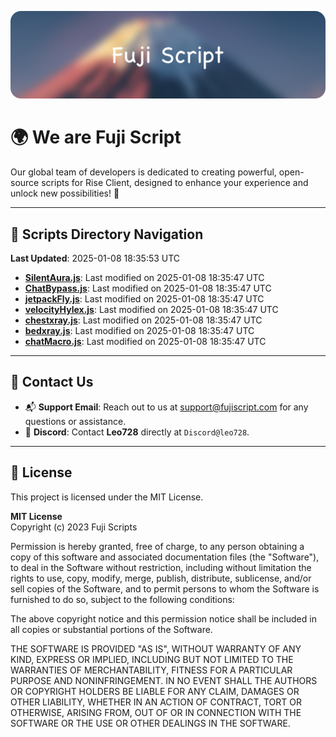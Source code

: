 ![Banner](.github/b.webp)

# 🌍 **We are Fuji Script**

Our global team of developers is dedicated to creating powerful, open-source scripts for Rise Client, designed to enhance your experience and unlock new possibilities! 🌟

---
<!-- SCRIPTS_NAVIGATION_START -->
## 📂 **Scripts Directory Navigation**

**Last Updated**: 2025-01-08 18:35:53 UTC

- **[SilentAura.js](scripts/SilentAura.js)**: Last modified on 2025-01-08 18:35:47 UTC
- **[ChatBypass.js](scripts/ChatBypass.js)**: Last modified on 2025-01-08 18:35:47 UTC
- **[jetpackFly.js](scripts/jetpackFly.js)**: Last modified on 2025-01-08 18:35:47 UTC
- **[velocityHylex.js](scripts/velocityHylex.js)**: Last modified on 2025-01-08 18:35:47 UTC
- **[chestxray.js](scripts/chestxray.js)**: Last modified on 2025-01-08 18:35:47 UTC
- **[bedxray.js](scripts/bedxray.js)**: Last modified on 2025-01-08 18:35:47 UTC
- **[chatMacro.js](scripts/chatMacro.js)**: Last modified on 2025-01-08 18:35:47 UTC

<!-- SCRIPTS_NAVIGATION_END -->

---

## 💬 **Contact Us**  
- 📬 **Support Email**: Reach out to us at [support@fujiscript.com](mailto:support@fujiscript.com) for any questions or assistance.  
- 💬 **Discord**: Contact **Leo728** directly at `Discord@leo728`.

---

## 📜 **License**

This project is licensed under the MIT License.  

**MIT License**  
Copyright (c) 2023 Fuji Scripts  

Permission is hereby granted, free of charge, to any person obtaining a copy of this software and associated documentation files (the "Software"), to deal in the Software without restriction, including without limitation the rights to use, copy, modify, merge, publish, distribute, sublicense, and/or sell copies of the Software, and to permit persons to whom the Software is furnished to do so, subject to the following conditions:  

The above copyright notice and this permission notice shall be included in all copies or substantial portions of the Software.  

THE SOFTWARE IS PROVIDED "AS IS", WITHOUT WARRANTY OF ANY KIND, EXPRESS OR IMPLIED, INCLUDING BUT NOT LIMITED TO THE WARRANTIES OF MERCHANTABILITY, FITNESS FOR A PARTICULAR PURPOSE AND NONINFRINGEMENT. IN NO EVENT SHALL THE AUTHORS OR COPYRIGHT HOLDERS BE LIABLE FOR ANY CLAIM, DAMAGES OR OTHER LIABILITY, WHETHER IN AN ACTION OF CONTRACT, TORT OR OTHERWISE, ARISING FROM, OUT OF OR IN CONNECTION WITH THE SOFTWARE OR THE USE OR OTHER DEALINGS IN THE SOFTWARE.  
